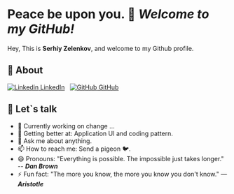 # Peace be upon you. 👋 _Welcome to my GitHub!_

Hey, This is **Serhiy Zelenkov**, and welcome to my Github profile.

## 📜 About

[![Linkedin](https://i.stack.imgur.com/gVE0j.png) LinkedIn](https://www.linkedin.com/in/serhiyzelenkov/)
&nbsp;
[![GitHub](https://i.stack.imgur.com/tskMh.png) GitHub](https://github.com/szelenkov)
&nbsp;

## 👯 Let`s talk

- 🔭 Currently working on change ...
- 🌱 Getting better at: Application UI and coding pattern.<!-- - ⚒️ Looking to collaborate on ... --><!-- - 🤔 Looking for help with ... -->
- 💬 Ask me about anything.
- 📫 How to reach me: Send a pigeon 🐦.
- 😄 Pronouns: "Everything is possible. The impossible just takes longer." -- **_Dan Brown_**
- ⚡ Fun fact: "The more you know, the more you know you don't know." ― **_Aristotle_**
